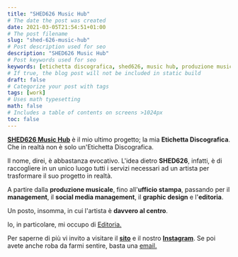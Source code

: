 ```yaml
---
title: "SHED626 Music Hub"
# The date the post was created
date: 2021-03-05T21:54:51+01:00
# The post filename
slug: "shed-626-music-hub"
# Post description used for seo
description: "SHED626 Music Hub"
# Post keywords used for seo
keywords: [etichetta discografica, shed626, music hub, produzione musicale]
# If true, the blog post will not be included in static build
draft: false
# Categorize your post with tags
tags: [work]
# Uses math typesetting
math: false
# Includes a table of contents on screens >1024px
toc: false
---
```


**[SHED626 Music Hub](https://shed626.com)** è il mio ultimo progetto; la mia **Etichetta Discografica**. Che in realtà non è solo un'Etichetta Discografica.

Il nome, direi, è abbastanza evocativo. L'idea dietro **SHED626**, infatti, è di raccogliere in un unico luogo tutti i servizi necessari ad un artista per trasformare il suo progetto in realtà. 

A partire dalla **produzione musicale**, fino all'**ufficio stampa**, passando per il **management**, il **social media management**, il **graphic design** e l'**editoria**.

Un posto, insomma, in cui l'artista è **davvero al centro**. 

Io, in particolare, mi occupo di [Editoria.](https://shed626.com/2021/02/08/editoria-musicale-shed626/)

Per saperne di più vi invito a visitare il **[sito](https://shed626.com)** e il nostro **[Instagram](https://www.instagram.com/shed626musichub/)**. Se poi avete anche roba da farmi sentire, basta una [email.](https://shed626.com/contatti/)

